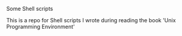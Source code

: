 Some Shell scripts

This is a repo for Shell scripts I wrote during reading the book 'Unix Programming Environment'
